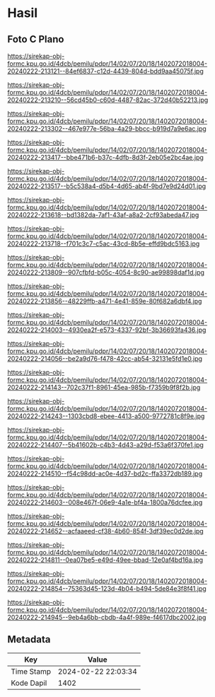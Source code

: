 # Hasil

## Foto C Plano

https://sirekap-obj-formc.kpu.go.id/4dcb/pemilu/pdpr/14/02/07/20/18/1402072018004-20240222-213121--84ef6837-c12d-4439-804d-bdd9aa45075f.jpg

https://sirekap-obj-formc.kpu.go.id/4dcb/pemilu/pdpr/14/02/07/20/18/1402072018004-20240222-213210--56cd45b0-c60d-4487-82ac-372d40b52213.jpg

https://sirekap-obj-formc.kpu.go.id/4dcb/pemilu/pdpr/14/02/07/20/18/1402072018004-20240222-213302--467e977e-56ba-4a29-bbcc-b919d7a9e6ac.jpg

https://sirekap-obj-formc.kpu.go.id/4dcb/pemilu/pdpr/14/02/07/20/18/1402072018004-20240222-213417--bbe471b6-b37c-4dfb-8d3f-2eb05e2bc4ae.jpg

https://sirekap-obj-formc.kpu.go.id/4dcb/pemilu/pdpr/14/02/07/20/18/1402072018004-20240222-213517--b5c538a4-d5b4-4d65-ab4f-9bd7e9d24d01.jpg

https://sirekap-obj-formc.kpu.go.id/4dcb/pemilu/pdpr/14/02/07/20/18/1402072018004-20240222-213618--bd1382da-7af1-43af-a8a2-2cf93abeda47.jpg

https://sirekap-obj-formc.kpu.go.id/4dcb/pemilu/pdpr/14/02/07/20/18/1402072018004-20240222-213718--f701c3c7-c5ac-43cd-8b5e-effd9bdc5163.jpg

https://sirekap-obj-formc.kpu.go.id/4dcb/pemilu/pdpr/14/02/07/20/18/1402072018004-20240222-213809--907cfbfd-b05c-4054-8c90-ae99898daf1d.jpg

https://sirekap-obj-formc.kpu.go.id/4dcb/pemilu/pdpr/14/02/07/20/18/1402072018004-20240222-213856--48229ffb-a471-4e41-859e-80f682a6dbf4.jpg

https://sirekap-obj-formc.kpu.go.id/4dcb/pemilu/pdpr/14/02/07/20/18/1402072018004-20240222-214003--4930ea2f-e573-4337-92bf-3b36693fa436.jpg

https://sirekap-obj-formc.kpu.go.id/4dcb/pemilu/pdpr/14/02/07/20/18/1402072018004-20240222-214056--be2a9d76-f478-42cc-ab54-32131e5fd1e0.jpg

https://sirekap-obj-formc.kpu.go.id/4dcb/pemilu/pdpr/14/02/07/20/18/1402072018004-20240222-214143--702c37f1-8961-45ea-985b-f7359b9f8f2b.jpg

https://sirekap-obj-formc.kpu.go.id/4dcb/pemilu/pdpr/14/02/07/20/18/1402072018004-20240222-214243--1303cbd8-ebee-4413-a500-9772781c8f9e.jpg

https://sirekap-obj-formc.kpu.go.id/4dcb/pemilu/pdpr/14/02/07/20/18/1402072018004-20240222-214407--5b41602b-c4b3-4d43-a29d-f53a6f370fe1.jpg

https://sirekap-obj-formc.kpu.go.id/4dcb/pemilu/pdpr/14/02/07/20/18/1402072018004-20240222-214510--f54c98dd-ac0e-4d37-bd2c-ffa3372db189.jpg

https://sirekap-obj-formc.kpu.go.id/4dcb/pemilu/pdpr/14/02/07/20/18/1402072018004-20240222-214603--008e467f-06e9-4a1e-bf4a-1800a76dcfee.jpg

https://sirekap-obj-formc.kpu.go.id/4dcb/pemilu/pdpr/14/02/07/20/18/1402072018004-20240222-214652--acfaaeed-cf38-4b60-854f-3df39ec0d2de.jpg

https://sirekap-obj-formc.kpu.go.id/4dcb/pemilu/pdpr/14/02/07/20/18/1402072018004-20240222-214811--0ea07be5-e49d-49ee-bbad-12e0af4bd16a.jpg

https://sirekap-obj-formc.kpu.go.id/4dcb/pemilu/pdpr/14/02/07/20/18/1402072018004-20240222-214854--75363d45-123d-4b04-b494-5de84e3f8f41.jpg

https://sirekap-obj-formc.kpu.go.id/4dcb/pemilu/pdpr/14/02/07/20/18/1402072018004-20240222-214945--9eb4a6bb-cbdb-4a4f-989e-f4617dbc2002.jpg


## Metadata

| Key        | Value               |
| ---------- | ------------------- |
| Time Stamp | 2024-02-22 22:03:34 |
| Kode Dapil | 1402                |



